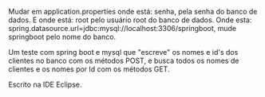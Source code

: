 Mudar em application.properties onde está: senha, pela senha do banco de dados.
E onde está: root pelo usuário root do banco de dados.
Onde esta: spring.datasource.url=jdbc:mysql://localhost:3306/springboot, mude springboot pelo nome do banco.

Um teste com spring boot e mysql que "escreve" os nomes e id's dos clientes no banco com os métodos POST, e busca todos os nomes de clientes e os nomes por Id com os métodos GET.

Escrito na IDE Eclipse.